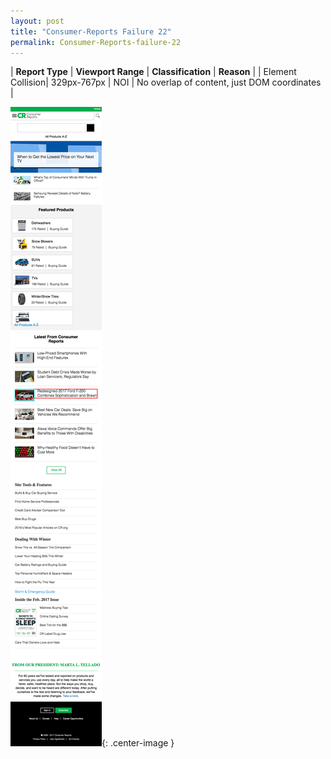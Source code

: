 ```yaml
---
layout: post
title: "Consumer-Reports Failure 22"
permalink: Consumer-Reports-failure-22
---
```

| **Report Type** | **Viewport Range** | **Classification** | **Reason** |
| Element Collision| 329px-767px | NOI | No overlap of content, just DOM coordinates | 

![Screenshot of the fault](assets/images/Consumer-Reports/fault22/overlapWidth548.png){: .center-image }
